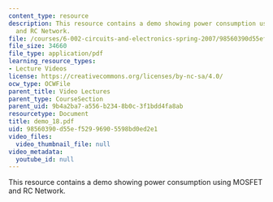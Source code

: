 ```yaml
---
content_type: resource
description: This resource contains a demo showing power consumption using MOSFET
  and RC Network.
file: /courses/6-002-circuits-and-electronics-spring-2007/98560390d55ef52996905598bd0ed2e1_demo_18.pdf
file_size: 34660
file_type: application/pdf
learning_resource_types:
- Lecture Videos
license: https://creativecommons.org/licenses/by-nc-sa/4.0/
ocw_type: OCWFile
parent_title: Video Lectures
parent_type: CourseSection
parent_uid: 9b4a2ba7-a556-b234-8b0c-3f1bdd4fa8ab
resourcetype: Document
title: demo_18.pdf
uid: 98560390-d55e-f529-9690-5598bd0ed2e1
video_files:
  video_thumbnail_file: null
video_metadata:
  youtube_id: null
---
```

This resource contains a demo showing power consumption using MOSFET and RC Network.